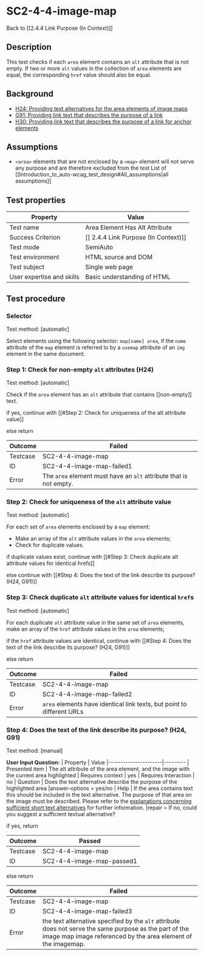 
# SC2-4-4-image-map 

Back to [[2.4.4 Link Purpose (In Context)]]


## Description
This test checks if each `area` element contains an `alt` attribute that is not empty. If two or more `alt` values in the collection of `area` elements are equal, the corresponding `href` value should also be equal.


## Background
- [H24: Providing text alternatives for the area elements of image maps](http://www.w3.org/TR/2015/NOTE-WCAG20-TECHS-20150226/H24.html)
- [G91: Providing link text that describes the purpose of a link](http://www.w3.org/TR/2015/NOTE-WCAG20-TECHS-20150226/G91.html)
- [H30: Providing link text that describes the purpose of a link for anchor elements](http://www.w3.org/TR/2015/NOTE-WCAG20-TECHS-20150226/H30.html)


## Assumptions
- `<area>` elements that are not enclosed by a `<map>` element will not serve any purpose and are therefore excluded from the test
List of [[Introduction_to_auto-wcag_test_design#All_assumptions|all assumptions]]


## Test properties
| Property          | Value
|-------------------|----
| Test name         | Area Element Has Alt Attribute
| Success Criterion | [[ 2.4.4 Link Purpose (In Context)]]
| Test mode         | SemiAuto
| Test environment  | HTML source and DOM
| Test subject      | Single web page
| User expertise and skills | Basic understanding of HTML


## Test procedure

### Selector
Test method: [automatic]

Select elements using the following selector: `map[name] area`, if the `name` attribute of the `map` element is referred to by a `usemap` attribute of an `img` element in the same document.

### Step 1: Check for non-empty `alt` attributes (H24)
Test method: [automatic]

Check if the `area` element has an `alt` attribute that contains [[non-empty]] text.

if yes, continue with [[#Step 2: Check for uniqueness of the alt attribute value]]

else return

| Outcome  | Failed
|----------|-----
| Testcase | SC2-4-4-image-map
| ID       | SC2-4-4-image-map-failed1
| Error    | The `area` element must have an `alt` attribute that is not empty.

### Step 2: Check for uniqueness of the `alt` attribute value
Test method: [automatic]

For each set of `area` elements enclosed by a `map` element:
- Make an array of the `alt` attribute values in the `area` elements;
- Check for duplicate values.

if duplicate values exist, continue with [[#Step 3: Check duplicate alt attribute values for identical hrefs]]

else continue with [[#Step 4: Does the text of the link describe its purpose? (H24, G91)]]

### Step 3: Check duplicate `alt` attribute values for identical `href`s
Test method: [automatic]

For each duplicate `alt` attribute value in the same set of `area` elements, make an array of the `href` attribute values in the `area` elements;

if the `href` attribute values are identical, continue with [[#Step 4: Does the text of the link describe its purpose? (H24, G91)]]

else return

| Outcome  | Failed
|----------|-----
| Testcase | SC2-4-4-image-map
| ID       | SC2-4-4-image-map-failed2
| Error    | `area` elements have identical link texts, but point to different URLs

### Step 4: Does the text of the link describe its purpose? (H24, G91)
Test method: [manual]

**User Input Question:**
| Property             | Value
|----------------------|---------
| Presented item       | The alt attribute of the area element, and the image with the current area highlighted
| Requires context     | yes
| Requires Interaction | no
| Question             | Does the text alternative describe the purpose of the highlighted area
|answer-options = yes/no
| Help                 | If the area contains text this should be included in the text alternative. The purpose of that area on the image must be described. Please refer to the [explanations concerning sufficient short text alternatives](https://www.w3.org/community/auto-wcag/wiki/Sufficient_short_text_description) for further information.
|repair = If no, could you suggest a sufficient textual alternative?

if yes, return

| Outcome  | Passed
|----------|-----
| Testcase | SC2-4-4-image-map
| ID       | SC2-4-4-image-map-passed1

else return

| Outcome  | Failed
|----------|-----
| Testcase | SC2-4-4-image-map
| ID       | SC2-4-4-image-map-failed3
| Error    | the text alternative specified by the `alt` attribute does not serve the same purpose as the part of the image map image referenced by the area element of the imagemap.
